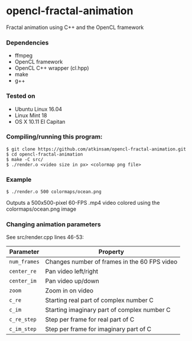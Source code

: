 # opencl-fractal-animation
Fractal animation using C++ and the OpenCL framework

### Dependencies

* ffmpeg
* OpenCL framework
* OpenCL C++ wrapper (cl.hpp)
* make
* g++

### Tested on

* Ubuntu Linux 16.04
* Linux Mint 18
* OS X 10.11 El Capitan

### Compiling/running this program:
    $ git clone https://github.com/atkinsam/opencl-fractal-animation.git
    $ cd opencl-fractal-animation
    $ make -C src/
    $ ./render.o <video size in px> <colormap png file>

### Example
    $ ./render.o 500 colormaps/ocean.png
Outputs a 500x500-pixel 60-FPS .mp4 video colored using the colormaps/ocean.png image

### Changing animation parameters

See src/render.cpp lines 46-53:

| Parameter    | Property                                     |
|--------------|----------------------------------------------|
| `num_frames` | Changes number of frames in the 60 FPS video |
| `center_re`  | Pan video left/right                         |
| `center_im`  | Pan video up/down                            |
| `zoom`       | Zoom in on video                             |
| `c_re`       | Starting real part of complex number C       |
| `c_im`       | Starting imaginary part of complex number C  |
| `c_re_step`  | Step per frame for real part of C            |
| `c_im_step`  | Step per frame for imaginary part of C       |
